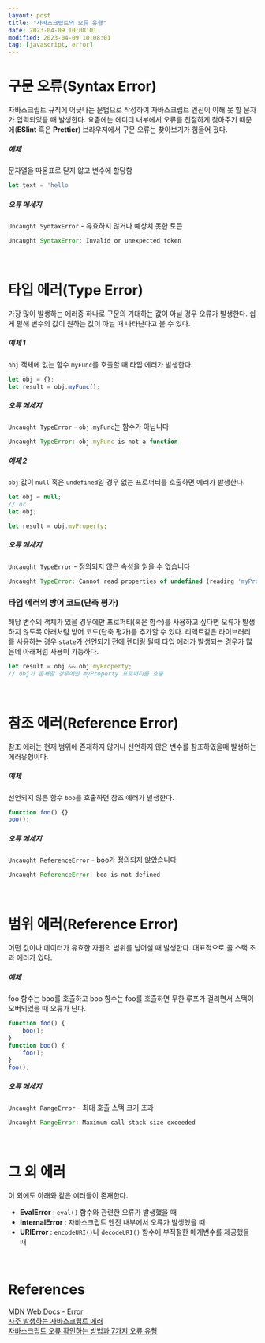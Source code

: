 ```yaml
---
layout: post
title: "자바스크립트의 오류 유형"
date: 2023-04-09 10:08:01
modified: 2023-04-09 10:08:01
tag: [javascript, error]
---
```


# 구문 오류(Syntax Error)
자바스크립트 규칙에 어긋나는 문법으로 작성하여 자바스크립트 엔진이 이해 못 할 문자가 입력되었을 때 발생한다. 요즘에는 에디터 내부에서 오류를 친절하게 찾아주기 때문에(**ESlint** 혹은 **Prettier**) 브라우저에서 구문 오류는 찾아보기가 힘들어 졌다.

##### 예제
문자열을 따옴표로 닫지 않고 변수에 할당함

```javascript
let text = 'hello
```

##### 오류 메세지
`Uncaught SyntaxError` - 유효하지 않거나 예상치 못한 토큰

```javascript
Uncaught SyntaxError: Invalid or unexpected token
```

<br>

# 타입 에러(Type Error)
가장 많이 발생하는 에러중 하나로 구문의 기대하는 값이 아닐 경우 오류가 발생한다. 쉽게 말해 변수의 값이 원하는 값이 아닐 때 나타난다고 볼 수 있다.

##### 예제 1
`obj` 객체에 없는 함수 `myFunc`를 호출할 때 타입 에러가 발생한다.

```javascript
let obj = {};
let result = obj.myFunc();
```

##### 오류 메세지
`Uncaught TypeError` - `obj.myFunc`는 함수가 아닙니다

```javascript
Uncaught TypeError: obj.myFunc is not a function
```

##### 예제 2
`obj` 값이 `null` 혹은 `undefined`일 경우 없는 프로퍼티를 호출하면 에러가 발생한다.

```javascript
let obj = null;
// or
let obj;

let result = obj.myProperty;
```

##### 오류 메세지
`Uncaught TypeError` - 정의되지 않은 속성을 읽을 수 없습니다

```javascript
Uncaught TypeError: Cannot read properties of undefined (reading 'myProperty')
```

### 타입 에러의 방어 코드(단축 평가)
해당 변수의 객체가 있을 경우에만 프로퍼티(혹은 함수)를 사용하고 싶다면 오류가 발생하지 않도록 아래처럼 방어 코드(단축 평가)를 추가할 수 있다. 리액트같은 라이브러리를 사용하는 경우 `state`가 선언되기 전에 렌더링 될때 타입 에러가 발생되는 경우가 많은데 아래처럼 사용이 가능하다.

```javascript
let result = obj && obj.myProperty;
// obj가 존재할 경우에만 myProperty 프로퍼티를 호출
```

<br>

# 참조 에러(Reference Error)
참조 에러는 현재 범위에 존재하지 않거나 선언하지 않은 변수를 참조하였을때 발생하는 에러유형이다.


##### 예제
선언되지 않은 함수 `boo`를 호출하면 참조 에러가 발생한다.

```javascript
function foo() {}
boo();
```

##### 오류 메세지
`Uncaught ReferenceError` - boo가 정의되지 않았습니다
```javascript
Uncaught ReferenceError: boo is not defined
```

<br>

# 범위 에러(Reference Error)
어떤 값이나 데이터가 유효한 자원의 범위를 넘어설 때 발생한다. 대표적으로 콜 스택 초과 에러가 있다.

##### 예제
foo 함수는 boo를 호출하고 boo 함수는 foo를 호출하면 무한 루프가 걸리면서 스택이 오버되었을 때 오류가 난다.

```javascript
function foo() {
    boo();
}
function boo() {
    foo();
}
foo();
```

##### 오류 메세지
`Uncaught RangeError` - 최대 호출 스택 크기 초과
```javascript
Uncaught RangeError: Maximum call stack size exceeded
```

<br>

# 그 외 에러
이 외에도 아래와 같은 에러들이 존재한다.
* **EvalError** : `eval()` 함수와 관련한 오류가 발생했을 때
* **InternalError** : 자바스크립트 엔진 내부에서 오류가 발생했을 때
* **URIError** : `encodeURI()`나 `decodeURI()` 함수에 부적절한 매개변수를 제공했을 때

<br>

# References
[MDN Web Docs - Error](https://developer.mozilla.org/ko/docs/Web/JavaScript/Reference/Global_Objects/Error)  
[자주 발생하는 자바스크립트 에러](https://blog.shiren.dev/2021-06-29/)  
[자바스크립트 오류 확인하는 방법과 7가지 오류 유형](https://hongong.hanbit.co.kr/크롬으로-자바스크립트-오류-확인하는-방법과-7가지/)
